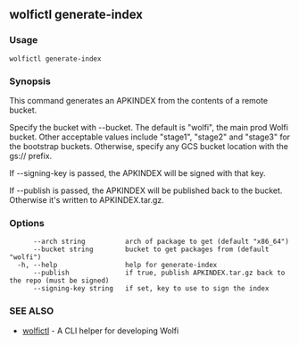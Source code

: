 ## wolfictl generate-index



### Usage

```
wolfictl generate-index
```

### Synopsis

This command generates an APKINDEX from the contents of a remote bucket.

Specify the bucket with --bucket. The default is "wolfi", the main prod Wolfi bucket.
Other acceptable values include "stage1", "stage2" and "stage3" for the bootstrap buckets.
Otherwise, specify any GCS bucket location with the gs:// prefix.

If --signing-key is passed, the APKINDEX will be signed with that key.

If --publish is passed, the APKINDEX will be published back to the bucket.
Otherwise it's written to APKINDEX.tar.gz.


### Options

```
      --arch string          arch of package to get (default "x86_64")
      --bucket string        bucket to get packages from (default "wolfi")
  -h, --help                 help for generate-index
      --publish              if true, publish APKINDEX.tar.gz back to the repo (must be signed)
      --signing-key string   if set, key to use to sign the index
```

### SEE ALSO

* [wolfictl](wolfictl.md)	 - A CLI helper for developing Wolfi

